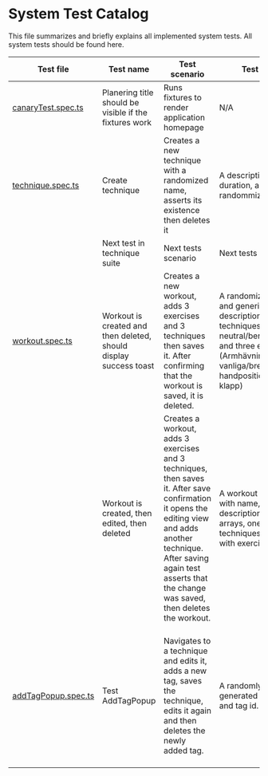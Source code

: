 # System Test Catalog
This file summarizes and briefly explains all implemented system tests. All system tests should be found here. 

| Test file | Test name | Test scenario | Test data | Expected outcome |
|-------|-------|--------|--------|--------|
| [canaryTest.spec.ts](../../../../frontend/SystemTests/TestFiles/canaryTest.spec.ts) | Planering title should be visible if the fixtures work | Runs fixtures to render application homepage | N/A | Homepage is rendered, 'Planering' title is located |
| [technique.spec.ts](../../../../frontend/SystemTests/TestFiles/techniques.spec.ts)| Create technique | Creates a new technique with a randomized name, asserts its existence then deletes it | A description, duration, and a randommized name | The newly created test is inserted into the database, then deleted |
|| Next test in technique suite | Next tests scenario | Next tests data | Next tests outcome |
| [workout.spec.ts](../../../../frontend/SystemTests/TestFiles/workout.spec.ts) | Workout is created and then deleted, should display success toast | Creates a new workout, adds 3 exercises and 3 techniques then saves it. After confirming that the workout is saved, it is deleted. | A randomized name and generic description. Three techniques (Kamae, neutral/beredd/gard), and three exercises (Armhävningar, vanliga/bred handposition/med klapp) | The newly created workout is inserted into the database with the desired name, description, and activities. After that its deleted |
|  | Workout is created, then edited, then deleted | Creates a workout, adds 3 exercises and 3 techniques, then saves it. After save confirmation it opens the editing view and adds another technique. After saving again test asserts that the change was saved, then deletes the workout. | A workout object with name, description, two arrays, one with techniques and one with exercises | Workout is successfully edited and confirmation toast is visible |
|[addTagPopup.spec.ts](../../../../frontend/SystemTests/TestFiles/addTagPopup.spec.ts)| Test AddTagPopup | Navigates to a technique and edits it, adds a new tag, saves the technique, edits it again and then deletes the newly added tag. | A randomly generated tag name and tag id. | The tag is first added, expects the tag to be visible in the technique, the tag is then deleted, the tag is expected to be removed from the technique. |